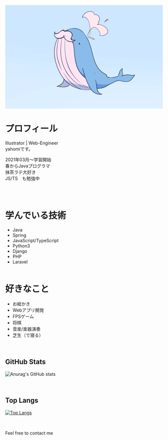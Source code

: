 <img src="kujira-hige.png">

# プロフィール
Illustrator | Web-Engineer<br>
yahomiです。

2021年03月〜学習開始<br>
春からJavaプログラマ<br>
抹茶ラテ大好き<br>
JS/TS　も勉強中


<br><br>

# 学んでいる技術
- Java
- Spring
- JavaScript/TypeScript
- Python3
- Django
- PHP
- Laravel
<br><br>

# 好きなこと
- お絵かき
- Webアプリ開発
- FPSゲーム
- 将棋
- 音楽/楽器演奏
- 芝生（で寝る）
<br><br><br>

## GitHub Stats
![Anurag's GitHub stats](https://github-readme-stats.vercel.app/api?username=yahomi-dev&show_icons=true&theme=dracula)
<br><br><br>

## Top Langs 
[![Top Langs](https://github-readme-stats.vercel.app/api/top-langs/?username=yahomi-dev&layout=compact&theme=dracula)](https://github.com/anuraghazra/github-readme-stats)
<br><br><br>

Feel free to contact me

